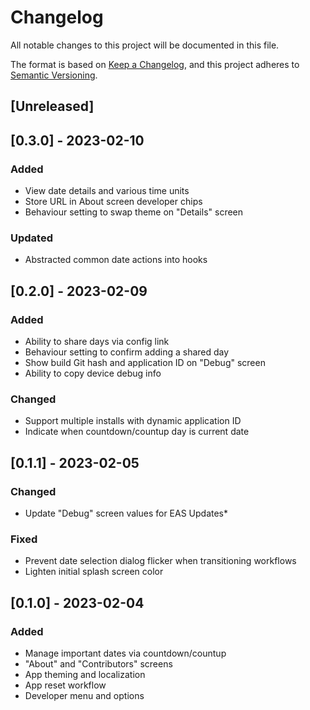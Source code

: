 # Changelog

All notable changes to this project will be documented in this file.

The format is based on [Keep a Changelog](https://keepachangelog.com/en/1.0.0/),
and this project adheres to [Semantic Versioning](https://semver.org/spec/v2.0.0.html).

## [Unreleased]


## [0.3.0] - 2023-02-10

### Added

- View date details and various time units
- Store URL in About screen developer chips
- Behaviour setting to swap theme on "Details" screen

### Updated

- Abstracted common date actions into hooks


## [0.2.0] - 2023-02-09

### Added

- Ability to share days via config link
- Behaviour setting to confirm adding a shared day
- Show build Git hash and application ID on "Debug" screen
- Ability to copy device debug info

### Changed

- Support multiple installs with dynamic application ID
- Indicate when countdown/countup day is current date


## [0.1.1] - 2023-02-05

### Changed

- Update "Debug" screen values for EAS Updates*

### Fixed

- Prevent date selection dialog flicker when transitioning workflows
- Lighten initial splash screen color


## [0.1.0] - 2023-02-04

### Added

- Manage important dates via countdown/countup
- "About" and "Contributors" screens
- App theming and localization
- App reset workflow
- Developer menu and options
